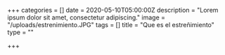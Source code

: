 +++
categories = []
date = 2020-05-10T05:00:00Z
description = "Lorem ipsum dolor sit amet, consectetur adipiscing."
image = "/uploads/estrenimiento.JPG"
tags = []
title = "Que es el estreñimiento"
type = ""

+++
